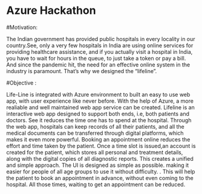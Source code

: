 # Azure Hackathon 

#Motivation:

The Indian government has provided public hospitals in every locality in our country.See, only a very few hospitals in India are using online services for providing healthcare assistance, and if you actually visit a hospital in India, you have to wait for hours in the queue, to just take a token or pay a bill. And since the pandemic hit, the need for an effective online system in the industry is paramount. That’s why we designed the “lifeline”.

#Objective :

Life-Line is integrated with Azure environment to built an easy to use web app, with user experience like never before. With the help of Azure, a more realiable and well maintained web app service can be created. Lifeline is an interactive web app designed to support both ends, i.e, both patients and doctors. See it reduces the time one has to spend at the hospital. Through the web app, hospitals can keep records of all their patients, and all the medical documents can be transferred through digital platforms, which makes it even more powerful. Booking an appointment online reduces the effort and time taken by the patient. Once a time slot is issued,an account is created for the patient, which stores all personal and treatment details, along with the digital copies of all diagnostic reports. This creates a unified and simple approach. The UI is designed as simple as possible. making it easier for people of all age groups to use it without difficulty. . This will help the patient to book an appointment in advance, without even coming to the hospital. All those times, waiting to get an appointment can be reduced.
